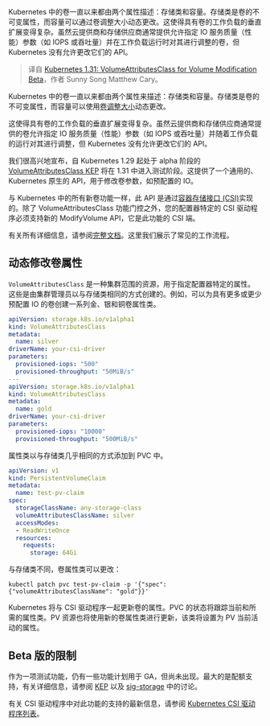 
<!--
title: Kubernetes 1.31：用于卷修改的VolumeAttributesClass Beta
cover: ./cover.png
-->

Kubernetes 中的卷一直以来都由两个属性描述：存储类和容量。存储类是卷的不可变属性，而容量可以通过卷调整大小动态更改。这使得具有卷的工作负载的垂直扩展变得复杂。虽然云提供商和存储供应商通常提供允许指定 IO 服务质量（性能）参数（如 IOPS 或吞吐量）并在工作负载运行时对其进行调整的卷，但 Kubernetes 没有允许更改它们的 API。

> 译自 [Kubernetes 1.31: VolumeAttributesClass for Volume Modification Beta](https://kubernetes.io/blog/2024/08/15/kubernetes-1-31-volume-attributes-class/)，作者 Sunny Song Matthew Cary。

Kubernetes 中的卷一直以来都由两个属性来描述：存储类和容量。存储类是卷的不可变属性，而容量可以使用[卷调整大小](https://kubernetes.io/docs/concepts/storage/persistent-volumes/#expanding-persistent-volumes-claims)动态更改。

这使得具有卷的工作负载的垂直扩展变得复杂。虽然云提供商和存储供应商通常提供的卷允许指定 IO 服务质量（性能）参数（如 IOPS 或吞吐量）并随着工作负载的运行对其进行调整，但 Kubernetes 没有允许更改它们的 API。

我们很高兴地宣布，自 Kubernetes 1.29 起处于 alpha 阶段的 [VolumeAttributesClass KEP](https://github.com/kubernetes/enhancements/blob/master/keps/sig-storage/3751-volume-attributes-class/README.md) 将在 1.31 中进入测试阶段。这提供了一个通用的、Kubernetes 原生的 API，用于修改卷参数，如预配置的 IO。

与 Kubernetes 中的所有新卷功能一样，此 API 是通过[容器存储接口 (CSI)](https://kubernetes-csi.github.io/docs/)实现的。除了 VolumeAttributesClass 功能门控之外，您的配置器特定的 CSI 驱动程序必须支持新的 ModifyVolume API，它是此功能的 CSI 端。

有关所有详细信息，请参阅[完整文档](https://kubernetes.io/docs/concepts/storage/volume-attributes-classes/)。这里我们展示了常见的工作流程。

## 动态修改卷属性

`VolumeAttributesClass` 是一种集群范围的资源，用于指定配置器特定的属性。这些是由集群管理员以与存储类相同的方式创建的。例如，可以为具有更多或更少预配置 IO 的卷创建一系列金、银和铜卷属性类。

```yaml
apiVersion: storage.k8s.io/v1alpha1
kind: VolumeAttributesClass
metadata:
  name: silver
driverName: your-csi-driver
parameters:
  provisioned-iops: "500"
  provisioned-throughput: "50MiB/s"
---
apiVersion: storage.k8s.io/v1alpha1
kind: VolumeAttributesClass
metadata:
  name: gold
driverName: your-csi-driver
parameters:
  provisioned-iops: "10000"
  provisioned-throughput: "500MiB/s"
```

属性类以与存储类几乎相同的方式添加到 PVC 中。

```yaml
apiVersion: v1
kind: PersistentVolumeClaim
metadata:
  name: test-pv-claim
spec:
  storageClassName: any-storage-class
  volumeAttributesClassName: silver
  accessModes:
  - ReadWriteOnce
  resources:
    requests:
      storage: 64Gi
```

与存储类不同，卷属性类可以更改：

```
kubectl patch pvc test-pv-claim -p '{"spec": {"volumeAttributesClassName": "gold"}}'
```

Kubernetes 将与 CSI 驱动程序一起更新卷的属性。PVC 的状态将跟踪当前和所需的属性类。PV 资源也将使用新的卷属性类进行更新，该类将设置为 PV 当前活动的属性。

## Beta 版的限制

作为一项测试功能，仍有一些功能计划用于 GA，但尚未出现。最大的是配额支持，有关详细信息，请参阅 [KEP](https://github.com/kubernetes/enhancements/blob/master/keps/sig-storage/3751-volume-attributes-class/README.md) 以及 [sig-storage](https://github.com/kubernetes/community/tree/master/sig-storage) 中的讨论。

有关 CSI 驱动程序中对此功能的支持的最新信息，请参阅 [Kubernetes CSI 驱动程序列表](https://kubernetes-csi.github.io/docs/drivers.html)。